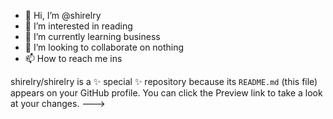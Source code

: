 - 👋 Hi, I’m @shirelry
- 👀 I’m interested in reading 
- 🌱 I’m currently learning business
- 💞️ I’m looking to collaborate on nothing
- 📫 How to reach me ins

shirelry/shirelry is a ✨ special ✨ repository because its `README.md` (this file) appears on your GitHub profile.
You can click the Preview link to take a look at your changes.
--->
